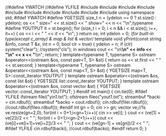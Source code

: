 //#define YWATCH
//#define YLFILE
#include<iostream>
#include<iomanip>
#include<string>
#include<sstream>
#include<fstream>
#include<vector>
#include<list>
#include<map>
#include<algorithm>
#include<cmath>
using namespace std;
#ifdef YWATCH
#define YGETSIZE size_t n = (ydelon == 0 ? st.size() : ydelon); os << " size=" << st.size() << " show=" << n << "\n";typename
#define YOUTPUT it = st.begin(); for (size_t i = 0; i < n && i < st.size(); i++, it++) { os << i << " " << *it << "*\n"; } return os;
int ydelon = 0;
/*for built-in type(except c_array) & map & list & vector*/
template<typename T>
void yPrint(const string &info, const T &x, int n = 0, bool clr = true) {
    ydelon = n;
    if (clr) system("clear"); //system("cls"); in windows
    cout << "\n\\**********************\n" << info << "\n" << x << "**********************\\\n";
    return;
}
template<typename T, typename S>
ostream &operator<<(ostream &os, const pair<T, S> &st) { return os << st.first << " " << st.second; }
template<typename T, typename S>
ostream &operator<<(ostream &os, const map<T, S> &st) { YGETSIZE map<T, S>::const_iterator YOUTPUT }
template<typename T>
ostream &operator<<(ostream &os, const list<T> &st) { YGETSIZE list<T>::const_iterator YOUTPUT; }
template<typename T>
ostream &operator<<(ostream &os, const vector<T> &st) { YGETSIZE vector<T>::const_iterator YOUTPUT; }
#endif
int main() {
    cin.tie(0);
#ifdef YLFILE
    ifstream filei("yin1.txt");
    ofstream fileo("yout1.txt");
    streambuf *backi = cin.rdbuf();
    streambuf *backo = cout.rdbuf();
    cin.rdbuf(filei.rdbuf());
    //cout.rdbuf(fileo.rdbuf());
#endif
    int gn = 0;
    cin >> gn;
    vector<int> ve;//1s
    ve.resize(gn+2,0);
    for(int i = 0+1;i<gn+1;i++){
        cin >> ve[i];
    }
    cout << (ve[1] + ve[2])/2 << " ";
    for(int i = 0+1;i<gn-2+1;i++){
        cout << (ve[i]+ve[i+1]+ve[i+2])/3 << " ";
    }
    cout << (ve[gn-1] + ve[gn])/2 << " ";
#ifdef YLFILE
    cin.rdbuf(backi);
    //cout.rdbuf(backo);
#endif
    return 0;
}

